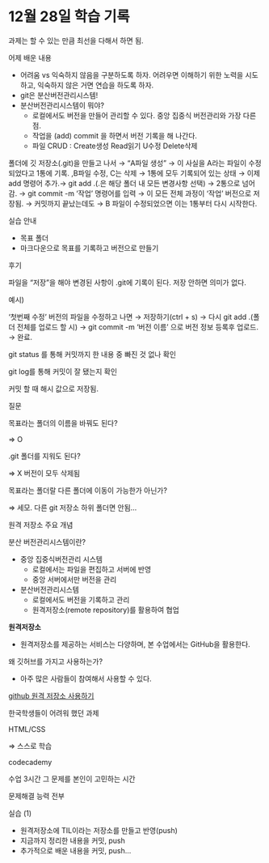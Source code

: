 # 12월 28일 학습 기록

과제는 할 수 있는 만큼 최선을 다해서 하면 됨.

어제 배운 내용

- 어려움 vs 익숙하지 않음을 구분하도록 하자.
어려우면 이해하기 위한 노력을 시도하고, 익숙하지 않은 거면 연습을 하도록 하자.
- git은 분산버전관리시스템!
- 분산버전관리시스템이 뭐야?
    - 로컬에서도 버전을 만들어 관리할 수 있다. 중앙 집중식 버전관리와 가장 다른점.
    - 작업을 (add) commit 을 하면서 버전 기록을 해 나간다.
    - 파일 CRUD : Create생성 Read읽기 U수정 Delete삭제

폴더에 깃 저장소(.git)을 만들고 나서 → “A파일 생성” → 이 사실을 A라는 파일이 수정되었다고 1통에 기록. ,B파일 수정, C는 삭제 → 1통에 모두 기록되어 있는 상태 → 이제 add 명령어 추가.→ git add .(.은 해당 폴더 내 모든 변경사항 선택) → 2통으로 넘어감. → git commit -m ‘작업’ 명령어를 입력 → 이 모든 전체 과정이 ‘작업’ 버전으로 저장됨. → 커밋까지 끝났는데도 → B 파일이 수정되었으면 이는 1통부터 다시 시작한다.

실습 안내

- 목표 폴더
- 마크다운으로 목표를 기록하고 버전으로 만들기

후기

파일을 “저장”을 해야 변경된 사항이 .git에 기록이 된다. 저장 안하면 의미가 없다.

예시)

‘첫번째 수정’ 버전의 파일을 수정하고 나면 → 저장하기(ctrl + s) → 다시 git add .(폴더 전체를 업로드 할 시) → git commit -m ‘버전 이름’ 으로 버전 정보 등록후 업로드. → 완료.

git status 를 통해 커밋까지 한 내용 중 빠진 것 없나 확인

git log를 통해 커밋이 잘 됐는지 확인

커밋 할 때 해시 값으로 저장됨.

질문

목표라는 폴더의 이름을 바꿔도 된다?

⇒ O

.git 폴더를 지워도 된다?

⇒ X 버전이 모두 삭제됨

목표라는 폴더랄 다른 폴더에 이동이 가능한가 아닌가?

⇒ 세모. 다른 git 저장소 하위 폴더면 안됨…

원격 저장소 주요 개념

분산 버전관리시스템이란? 

- 중앙 집중식버전관리 시스템
    - 로컬에서는 파일을 편집하고 서버에 반영
    - 중앙 서버에서만 버전을 관리
- 분산버전관리시스템
    - 로컬에서도 버전을 기록하고 관리
    - 원격저장소(remote repository)를 활용하여 협업

**원격저장소**

- 원격저장소를 제공하는 서비스는 다양하며, 본 수업에서는 GitHub을 활용한다.

왜 깃허브를 가지고 사용하는가?

- 아주 많은 사람들이 참여해서 사용할 수 있다.

[github 원격 저장소 사용하기](https://github.com/mangji12/test1/blob/d5d611295313ee6e277735b9eb3eb7aa61d26c04/github%20%EC%9B%90%EA%B2%A9%20%EC%A0%80%EC%9E%A5%EC%86%8C%20%EC%82%AC%EC%9A%A9%ED%95%98%EA%B8%B0.md)

한국학생들이 어려워 했던 과제

HTML/CSS

⇒ 스스로 학습

codecademy

수업 3시간 그 문제를 본인이 고민하는 시간

문제해결 능력 전부

실습 (1)

- 원격저장소에 TIL이라는 저장소를 만들고 반영(push)
- 지금까지 정리한 내용을 커밋, push
- 추가적으로 배운 내용을 커밋, push…

